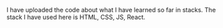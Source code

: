I have uploaded the code about what I have learned so far in stacks.
The stack I have used here is HTML, CSS, JS, React. 
 
 
